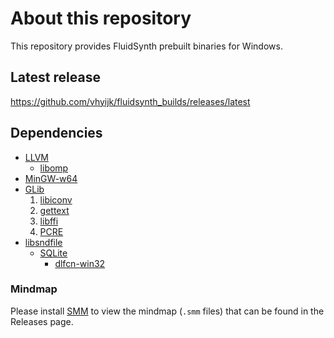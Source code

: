 # About this repository

This repository provides FluidSynth prebuilt binaries for Windows.

## Latest release

<https://github.com/vhyijk/fluidsynth_builds/releases/latest>

## Dependencies

- [LLVM](https://llvm.org/)
    - [libomp](https://openmp.llvm.org/)
- [MinGW-w64](https://www.mingw-w64.org/)
- [GLib](https://docs.gtk.org/glib/)
    1. [libiconv](https://www.gnu.org/software/libiconv/)
    2. [gettext](https://www.gnu.org/software/gettext/)
    3. [libffi](https://sourceware.org/libffi/)
    4. [PCRE](https://www.pcre.org/)
- [libsndfile](https://libsndfile.github.io/libsndfile/)
    - [SQLite](https://sqlite.org/)
        - [dlfcn-win32](https://github.com/dlfcn-win32/dlfcn-win32)

### Mindmap

Please install [SMM](https://github.com/wanglin2/mind-map) to view the mindmap (`.smm` files) that can be found in the Releases page.
